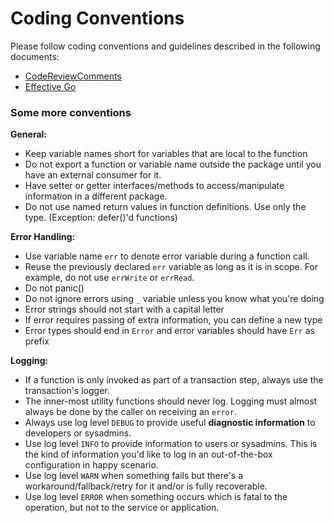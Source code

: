 # Coding Conventions

Please follow coding conventions and guidelines described in the following documents:

* [CodeReviewComments](https://github.com/golang/go/wiki/CodeReviewComments)
* [Effective Go](https://golang.org/doc/effective_go.html)

### Some more conventions

**General:**
* Keep variable names short for variables that are local to the function
* Do not export a function or variable name outside the package until you have an external consumer for it.
* Have setter or getter interfaces/methods to access/manipulate information in a different package.
* Do not use named return values in function definitions. Use only the type. (Exception: defer()'d functions)

**Error Handling:**

* Use variable name `err` to denote error variable during a function call.
* Reuse the previously declared `err` variable as long as it is in scope.
  For example, do not use `errWrite` or `errRead`.
* Do not panic()
* Do not ignore errors using `_` variable unless you know what you're doing
* Error strings should not start with a capital letter
* If error requires passing of extra information, you can define a new type
* Error types should end in `Error` and error variables should have `Err` as prefix

**Logging:**

* If a function is only invoked as part of a transaction step, always use the transaction's logger.
* The inner-most utility functions should never log. Logging must almost always be done by the caller on receiving an `error`.
* Always use log level `DEBUG` to provide useful **diagnostic information** to developers or sysadmins.
* Use log level `INFO` to provide information to users or sysadmins. This is the kind of information you'd like to log in an out-of-the-box configuration in happy scenario.
* Use log level `WARN` when something fails but there's a workaround/fallback/retry for it and/or is fully recoverable.
* Use log level `ERROR` when something occurs which is fatal to the operation, but not to the service or application.
